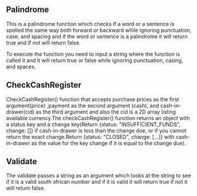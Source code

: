 ## Palindrome

This is a palindrome function which checks if a word or a sentence is spelled the same way both forward or backward while ignoring punctuation, case,  and spacing and if the word or sentence is a palindrome it will return true and if not will return false. 

To execute the function you need to input a string where the function is called it and it will return true or false while ignoring punctuation, casing, and spaces. 

## CheckCashRegister 
 
CheckCashRegister() function that accepts purchase prices as the first argument(price) ,payment as the second argument (cash), and cash-in-drawer(cid) as the third argument and also the cid is a 2D array listing available currency.The checkCashRegister() function returns  an object with a status key and a change key(Return {status: "INSUFFICIENT_FUNDS", change: []} if cash-in-drawer is less than the change due, or if you cannot return the exact change.Return {status: "CLOSED", change: [...]} with cash-in-drawer as the value for the key change if it is equal to the change due).

## Validate

The validate passes a string as an argument which looks at the string to see if it is a valid south african number and if it is valid it will return true if not it will return false.